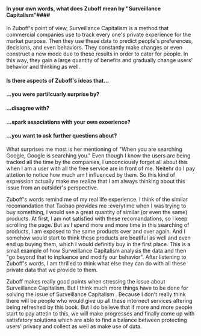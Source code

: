#### In your own words, what does Zuboff mean by "Surveillance Capitalism"####

In Zuboff's point of view, Surveillance Capitalism is a method that commercial companies use to track every one's private experience for the market purpose. Then they use these data to predict people's preferences, decisions, and even behaviors. They constantly make changes or even construct a new mode due to these results in order to cater for people. In this way, they gain a large quantity of benefits and gradually change users' behavior and thinking as well.







#### Is there aspects of Zuboff's ideas that...
#### ...you were partilcuarly surprise by?
#### ...disagree with?
#### ...spark associations with your own exoerience?
#### ...you want to ask further questions about?


What surprises me most is her mentioning of  "When you are searching Google, Google is searching you."  Even though I know the users are being tracked all the time by the companies, I unconciously forget all about this when I am a user with all the free service are in front of me. Neitehr do I pay attetion to notice how much am I influenced by them. So this kind of expression actually make me realize that I am always thinking about this issue from an outsider's perspective.


Zuboff's words remind me of my real life experience. I think of the similar recomandation that Taobao provides me :everytime when I was trying to buy something, I would see a great quantity of similar (or even the same) products. At first, I am not satisfied with these recomandations, so I keep scrolling the page. But as I spend more and more time in this searching of products, I am exposed to the same products over and over again. And I somehow would start to think these products are beatiful as well and even end up buying them, which I would definitly buy in the first place. This is a small example of how Surveillance Capitalism analysis the data and then "go beyond that to inpluence and modify our behavior". After listening to Zuboff's words, I am thrilled to think what else they can do with all these private data that we provide to them.

Zuboff makes really good points when stressing the issue about Surveillance Capitalism. But I think much more things have to be done for solving the issue of Surveillance Capitalism . Because I don't really think there will be people who would give up all these internect services aftering being refreshed by this book. But I do believe that if more and more people start to pay attetin to this, we will make progresses and finally come up with satisfatory solutions which are able to find a balance between protecting users' privacy and collect as well as make use of data.
